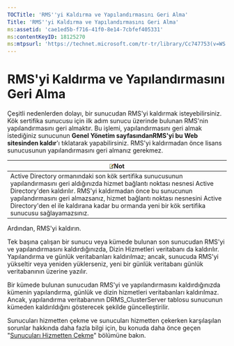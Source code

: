 ```yaml
---
TOCTitle: 'RMS''yi Kaldırma ve Yapılandırmasını Geri Alma'
Title: 'RMS''yi Kaldırma ve Yapılandırmasını Geri Alma'
ms:assetid: 'cae1ed5b-f716-41f0-8e14-7cbfef405331'
ms:contentKeyID: 18125270
ms:mtpsurl: 'https://technet.microsoft.com/tr-tr/library/Cc747753(v=WS.10)'
---
```


RMS'yi Kaldırma ve Yapılandırmasını Geri Alma
=============================================

Çeşitli nedenlerden dolayı, bir sunucudan RMS'yi kaldırmak isteyebilirsiniz. Kök sertifika sunucusu için ilk adım sunucu üzerinde bulunan RMS'nin yapılandırmasını geri almaktır. Bu işlemi, yapılandırmasını geri almak istediğiniz sunucunun **Genel Yönetim sayfasındanRMS'yi bu Web sitesinden kaldır**'ı tıklatarak yapabilirsiniz. RMS'yi kaldırmadan önce lisans sunucusunun yapılandırmasını geri almanız gerekmez.

| ![](images/Cc747753.note(WS.10).gif)Not                                                                                                                                                                                                                                                                                                           |
|--------------------------------------------------------------------------------------------------------------------------------------------------------------------------------------------------------------------------------------------------------------------------------------------------------------------------------------------------------------------------------|
| Active Directory ormanındaki son kök sertifika sunucusunun yapılandırmasını geri aldığınızda hizmet bağlantı noktası nesnesi Active Directory'den kaldırılır. RMS'yi kaldırmadan önce bu sunucunun yapılandırmasını geri almazsanız, hizmet bağlantı noktası nesnesini Active Directory'den el ile kaldırana kadar bu ormanda yeni bir kök sertifika sunucusu sağlayamazsınız. |

Ardından, RMS'yi kaldırın.

Tek başına çalışan bir sunucu veya kümede bulunan son sunucudan RMS'yi ve yapılandırmasını kaldırdığınızda, Dizin Hizmetleri veritabanı da kaldırılır. Yapılandırma ve günlük veritabanları kaldırılmaz; ancak, sunucuda RMS'yi yükseltir veya yeniden yüklerseniz, yeni bir günlük veritabanı günlük veritabanının üzerine yazılır.

Bir kümede bulunan sunucudan RMS'yi ve yapılandırmasını kaldırdığınızda kümenin yapılandırma, günlük ve dizin hizmetleri veritabanları kaldırılmaz. Ancak, yapılandırma veritabanının DRMS\_ClusterServer tablosu sunucunun kümeden kaldırıldığını gösterecek şekilde güncelleştirilir.

Sunucuları hizmetten çekme ve sunucuları hizmetten çekerken karşılaşılan sorunlar hakkında daha fazla bilgi için, bu konuda daha önce geçen "[Sunucuları Hizmetten Çekme](https://technet.microsoft.com/52005e2e-9563-4ba0-906c-3cc76f9c378f)" bölümüne bakın.
